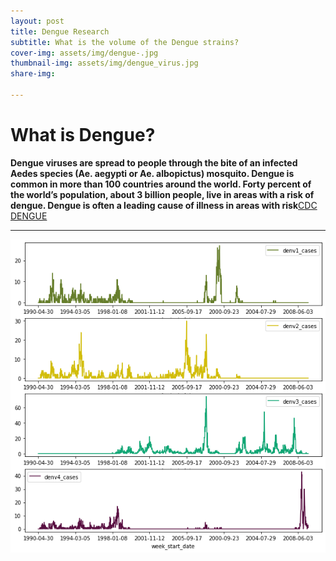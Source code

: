 ```yaml
---
layout: post
title: Dengue Research
subtitle: What is the volume of the Dengue strains?
cover-img: assets/img/dengue-.jpg
thumbnail-img: assets/img/dengue_virus.jpg
share-img: 
 
---
```


# **What is Dengue?**


 **Dengue viruses are spread to people through the bite of an infected Aedes species 
 (Ae. aegypti or Ae. albopictus) mosquito. Dengue is common in more than 100
 countries around the world. Forty percent of the world’s population, about 3 billion people, 
 live in areas with a risk of dengue. Dengue is often a leading cause 
 of illness in areas with risk**[CDC DENGUE](https://www.cdc.gov/Dengue/)

---


![Showcasing the volume of Dengue strains based on the start of the week](https://github.com/Vgrams05/vgrams05.github.io/blob/master/assets/img/denv-graph_1.png)
